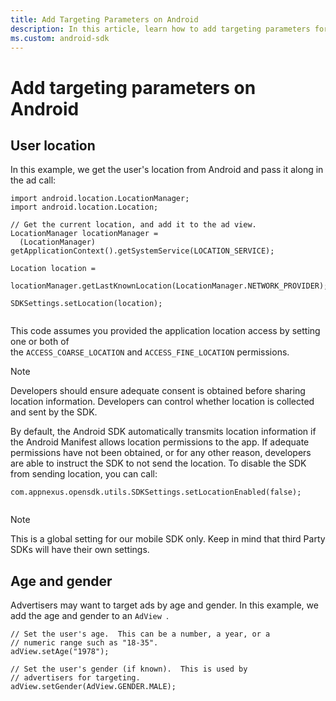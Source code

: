 ```yaml
---
title: Add Targeting Parameters on Android
description: In this article, learn how to add targeting parameters for ads on Android.
ms.custom: android-sdk
---
```


# Add targeting parameters on Android

## User location

In this example, we get the user's location from Android and pass it along in the ad call:

```
import android.location.LocationManager;
import android.location.Location;

// Get the current location, and add it to the ad view.
LocationManager locationManager =
  (LocationManager) getApplicationContext().getSystemService(LOCATION_SERVICE);

Location location =
  locationManager.getLastKnownLocation(LocationManager.NETWORK_PROVIDER);

SDKSettings.setLocation(location);
    
```

This code assumes you provided the application location access by setting one or both of the `ACCESS_COARSE_LOCATION` and `ACCESS_FINE_LOCATION` permissions.

> [!NOTE]
> Developers should ensure adequate consent is obtained before sharing location information. Developers can control whether location is collected and sent by the SDK.

By default, the Android SDK automatically transmits location information if the Android Manifest allows location permissions to the app. If adequate permissions have not been obtained, or for any other reason, developers are able to instruct the SDK to not send the location. To disable the SDK from sending location, you can call:

```
com.appnexus.opensdk.utils.SDKSettings.setLocationEnabled(false);
    
```

> [!NOTE]
> This is a global setting for our mobile SDK only. Keep in mind that third Party SDKs will have their own settings.

## Age and gender

Advertisers may want to target ads by age and gender. In this example, we add the age and gender to an `AdView `.

```
// Set the user's age.  This can be a number, a year, or a
// numeric range such as "18-35".
adView.setAge("1978");

// Set the user's gender (if known).  This is used by
// advertisers for targeting.
adView.setGender(AdView.GENDER.MALE);
    
```
